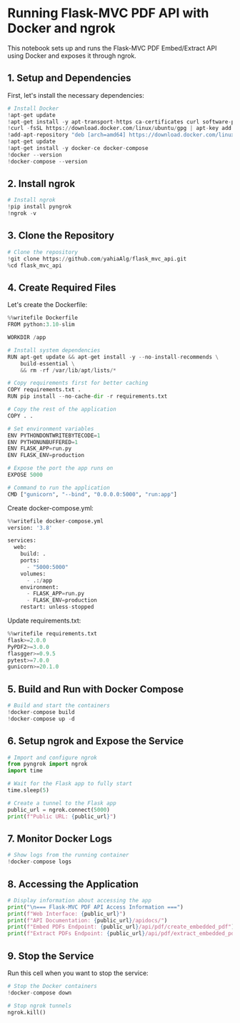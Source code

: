 # Running Flask-MVC PDF API with Docker and ngrok

This notebook sets up and runs the Flask-MVC PDF Embed/Extract API using Docker and exposes it through ngrok.

## 1. Setup and Dependencies

First, let's install the necessary dependencies:

```python
# Install Docker
!apt-get update
!apt-get install -y apt-transport-https ca-certificates curl software-properties-common
!curl -fsSL https://download.docker.com/linux/ubuntu/gpg | apt-key add -
!add-apt-repository "deb [arch=amd64] https://download.docker.com/linux/ubuntu bionic stable"
!apt-get update
!apt-get install -y docker-ce docker-compose
!docker --version
!docker-compose --version
```

## 2. Install ngrok

```python
# Install ngrok
!pip install pyngrok
!ngrok -v
```

## 3. Clone the Repository

```python
# Clone the repository
!git clone https://github.com/yahiaAlg/flask_mvc_api.git
%cd flask_mvc_api
```

## 4. Create Required Files

Let's create the Dockerfile:

```python
%%writefile Dockerfile
FROM python:3.10-slim

WORKDIR /app

# Install system dependencies
RUN apt-get update && apt-get install -y --no-install-recommends \
    build-essential \
    && rm -rf /var/lib/apt/lists/*

# Copy requirements first for better caching
COPY requirements.txt .
RUN pip install --no-cache-dir -r requirements.txt

# Copy the rest of the application
COPY . .

# Set environment variables
ENV PYTHONDONTWRITEBYTECODE=1
ENV PYTHONUNBUFFERED=1
ENV FLASK_APP=run.py
ENV FLASK_ENV=production

# Expose the port the app runs on
EXPOSE 5000

# Command to run the application
CMD ["gunicorn", "--bind", "0.0.0.0:5000", "run:app"]
```

Create docker-compose.yml:

```python
%%writefile docker-compose.yml
version: '3.8'

services:
  web:
    build: .
    ports:
      - "5000:5000"
    volumes:
      - .:/app
    environment:
      - FLASK_APP=run.py
      - FLASK_ENV=production
    restart: unless-stopped
```

Update requirements.txt:

```python
%%writefile requirements.txt
flask>=2.0.0
PyPDF2>=3.0.0
flasgger>=0.9.5
pytest>=7.0.0
gunicorn>=20.1.0
```

## 5. Build and Run with Docker Compose

```python
# Build and start the containers
!docker-compose build
!docker-compose up -d
```

## 6. Setup ngrok and Expose the Service

```python
# Import and configure ngrok
from pyngrok import ngrok
import time

# Wait for the Flask app to fully start
time.sleep(5)

# Create a tunnel to the Flask app
public_url = ngrok.connect(5000)
print(f"Public URL: {public_url}")
```

## 7. Monitor Docker Logs

```python
# Show logs from the running container
!docker-compose logs
```

## 8. Accessing the Application

```python
# Display information about accessing the app
print("\n=== Flask-MVC PDF API Access Information ===")
print(f"Web Interface: {public_url}")
print(f"API Documentation: {public_url}/apidocs/")
print(f"Embed PDFs Endpoint: {public_url}/api/pdf/create_embedded_pdf")
print(f"Extract PDFs Endpoint: {public_url}/api/pdf/extract_embedded_pdf")
```

## 9. Stop the Service

Run this cell when you want to stop the service:

```python
# Stop the Docker containers
!docker-compose down

# Stop ngrok tunnels
ngrok.kill()
```
